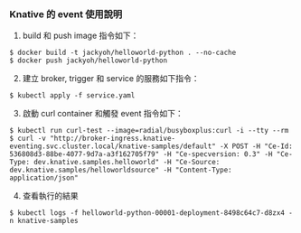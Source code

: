 ### Knative 的 event 使用說明
1. build 和 push image 指令如下：
```
$ docker build -t jackyoh/helloworld-python . --no-cache
$ docker push jackyoh/helloworld-python
```

2. 建立 broker, trigger 和 service 的服務如下指令：
```
$ kubectl apply -f service.yaml
```

3. 啟動 curl container 和觸發 event 指令如下：
```
$ kubectl run curl-test --image=radial/busyboxplus:curl -i --tty --rm
$ curl -v "http://broker-ingress.knative-eventing.svc.cluster.local/knative-samples/default" -X POST -H "Ce-Id: 536808d3-88be-4077-9d7a-a3f162705f79" -H "Ce-specversion: 0.3" -H "Ce-Type: dev.knative.samples.helloworld" -H "Ce-Source: dev.knative.samples/helloworldsource" -H "Content-Type: application/json"
```

4. 查看執行的結果
```
$ kubectl logs -f helloworld-python-00001-deployment-8498c64c7-d8zx4 -n knative-samples
```
